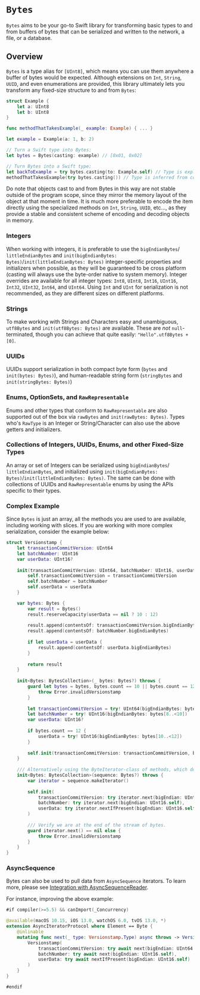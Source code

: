 # ``Bytes``

``Bytes`` aims to be your go-to Swift library for transforming basic types to and from buffers of bytes that can be serialized and written to the network, a file, or a database.

## Overview

``Bytes`` is a type alias for `[UInt8]`, which means you can use them anywhere a buffer of bytes would be expected. Although extensions on `Int`, `String`, `UUID`, and even enumerations are provided, this library ultimately lets you transform any fixed-size structure to and from `Bytes`:

```swift
struct Example {
    let a: UInt8
    let b: UInt8
}

func methodThatTakesExample(_ example: Example) { ... }

let example = Example(a: 1, b: 2)

// Turn a Swift type into Bytes:
let bytes = Bytes(casting: example) // [0x01, 0x02]

// Turn Bytes into a Swift type:
let backToExample = try bytes.casting(to: Example.self) // Type is explicit
methodThatTakesExample(try bytes.casting()) // Type is inferred from context
```

Do note that objects cast to and from Bytes in this way are not stable outside of the program scope, since they mirror the memory layout of the object at that moment in time. It is much more preferable to encode the item directly using the specialized methods on `Int`, `String`, `UUID`, etc…, as they provide a stable and consistent scheme of encoding and decoding objects in memory.

### Integers

When working with integers, it is preferable to use the `bigEndianBytes`/ `littleEndianBytes` and  `init(bigEndianBytes: Bytes)`/`init(littleEndianBytes: Bytes)` integer-specific properties and initializers when possible, as they will be guaranteed to be cross platform (casting will always use the byte-order native to system memory). Integer overrides are available for all integer types: `Int8`, `UInt8`, `Int16`, `UInt16`, `Int32`, `UInt32`, `Int64`, and `UInt64`. Using `Int` and `UInt` for serialization is not recommended, as they are different sizes on different platforms. 

### Strings

To make working with Strings and Characters easy and unambiguous, `utf8Bytes` and `init(utf8Bytes: Bytes)` are available. These are _not_ `null`-terminated, though you can achieve that quite easily: `"Hello".utf8Bytes + [0]`.

### UUIDs

UUIDs support serialization in both compact byte form (`bytes` and `init(bytes: Bytes)`), and human-readable string form (`stringBytes` and `init(stringBytes: Bytes)`)

### Enums, OptionSets, and `RawRepresentable`

Enums and other types that conform to `RawRepresentable` are also supported out of the box via `rawBytes` and `init(rawBytes: Bytes)`. Types who's `RawType` is an Integer or String/Character can also use the above getters and initializers.

### Collections of Integers, UUIDs, Enums, and other Fixed-Size Types

An array or set of Integers can be serialized using `bigEndianBytes`/ `littleEndianBytes`, and initialized using `init(bigEndianBytes: Bytes)`/`init(littleEndianBytes: Bytes)`. The same can be done with collections of UUIDs and `RawRepresentable` enums by using the APIs specific to their types.

### Complex Example

Since `Bytes` is just an array, all the methods you are used to are available, including working with slices. If you are working with more complex serialization, consider the example below:

```swift
struct Versionstamp {
    let transactionCommitVersion: UInt64
    let batchNumber: UInt16
    var userData: UInt16?
    
    init(transactionCommitVersion: UInt64, batchNumber: UInt16, userData: UInt16? = nil) {
        self.transactionCommitVersion = transactionCommitVersion
        self.batchNumber = batchNumber
        self.userData = userData
    }

    var bytes: Bytes {
        var result = Bytes()
        result.reserveCapacity(userData == nil ? 10 : 12)
        
        result.append(contentsOf: transactionCommitVersion.bigEndianBytes)
        result.append(contentsOf: batchNumber.bigEndianBytes)
        
        if let userData = userData {
            result.append(contentsOf: userData.bigEndianBytes)
        }
        
        return result
    }
    
    init<Bytes: BytesCollection>(_ bytes: Bytes?) throws {
        guard let bytes = bytes, bytes.count == 10 || bytes.count == 12 else {
            throw Error.invalidVersionstamp
        }
        
        let transactionCommitVersion = try! UInt64(bigEndianBytes: bytes[0..<8])
        let batchNumber = try! UInt16(bigEndianBytes: bytes[8..<10])
        var userData: UInt16?
        
        if bytes.count == 12 {
            userData = try! UInt16(bigEndianBytes: bytes[10..<12])
        }
        
        self.init(transactionCommitVersion: transactionCommitVersion, batchNumber: batchNumber, userData: userData)
    }
    
    /// Alternatively using the ByteIterator-class of methods, which don't require keeping track of indices since they decode objects in order.
    init<Bytes: BytesCollection>(sequence: Bytes?) throws {
        var iterator = sequence.makeIterator()
                        
        self.init(
            transactionCommitVersion: try iterator.next(bigEndian: UInt64.self),
            batchNumber: try iterator.next(bigEndian: UInt16.self),
            userData: try iterator.nextIfPresent(bigEndian: UInt16.self)
        )
        
        /// Verify we are at the end of the stream of bytes.
        guard iterator.next() == nil else {
            throw Error.invalidVersionstamp
        }
    }
}
```

### AsyncSequence

Bytes can also be used to pull data from `AsyncSequence` iterators. To learn more, please see [Integration with AsyncSequenceReader](https://github.com/mochidev/AsyncSequenceReader#integration-with-bytes).

For instance, improving the above example:
```swift
#if compiler(>=5.5) && canImport(_Concurrency)

@available(macOS 10.15, iOS 13.0, watchOS 6.0, tvOS 13.0, *)
extension AsyncIteratorProtocol where Element == Byte {
    @inlinable
    mutating func next(_ type: Versionstamp.Type) async throws -> Versionstamp {
        Versionstamp(
            transactionCommitVersion: try await next(bigEndian: UInt64.self),
            batchNumber: try await next(bigEndian: UInt16.self),
            userData: try await nextIfPresent(bigEndian: UInt16.self)
        )
    }
}

#endif
```
